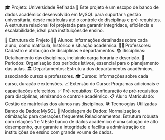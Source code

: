 🎓 Projeto: Universidade Refinada 🐬
Este projeto é um escopo de banco de dados acadêmico desenvolvido em MySQL para suportar a gestão universitária, desde matrículas até o controle de disciplinas e pré-requisitos. A estrutura relacional foi projetada para garantir integridade, eficiência e escalabilidade, ideal para instituições de ensino.

📂 Estrutura do Projeto
🧑‍🎓 Alunos: Informações detalhadas sobre cada aluno, como matrícula, histórico e situação acadêmica.
👨‍🏫 Professores: Cadastro e atribuição de disciplinas e departamentos.
📚 Disciplinas: Detalhamento das disciplinas, incluindo carga horária e descrição.
📅 Períodos: Organização dos períodos letivos, essencial para o planejamento das aulas.
🏛️ Departamentos: Estrutura dos departamentos acadêmicos, associando cursos e professores.
🎓 Cursos: Informações sobre cada curso, duração e extensões.
📈 Extensão do Curso: Programas adicionais e capacitações oferecidos.
✅ Pré-requisitos: Configuração de pré-requisitos para disciplinas, otimizando o controle acadêmico.
📋 Aluno Matriculado: Gestão de matrículas dos alunos nas disciplinas.
🛠️ Tecnologias Utilizadas
Banco de Dados: MySQL 🐬
Modelagem de Dados: Normalização e otimização para operações frequentes
Relacionamentos: Estrutura robusta com relações 1
e N
Este banco de dados acadêmico é uma solução de alto desempenho, que garante a integridade e facilita a administração de instituições de ensino com grande volume de dados.

